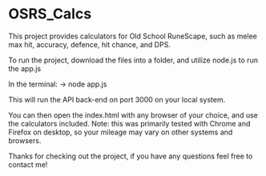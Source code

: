 # OSRS_Calcs

This project provides calculators for Old School RuneScape, such as melee max hit, accuracy, defence, hit chance, and DPS.

To run the project, download the files into a folder, and utilize node.js to run the app.js

In the terminal:
 -> node app.js

 This will run the API back-end on port 3000 on your local system.

 You can then open the index.html with any browser of your choice, and use the calculators included.
 Note: this was primarily tested with Chrome and Firefox on desktop, so your mileage may vary on other systems and browsers.

 Thanks for checking out the project, if you have any questions feel free to contact me!
